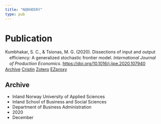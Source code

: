 ```yaml
---
title: "NQRHD5RY"
type: pub
---
```

<h1>Publication</h1>
<article id="csl-bib-container-NQRHD5RY" class="csl-bib-container">
  <div class="csl-bib-body" style="line-height: 1.35; padding-left: 1em; text-indent:-1em;">
  <div class="csl-entry">Kumbhakar, S. C., &amp; Tsionas, M. G. (2020). Dissections of input and output efficiency: A generalized stochastic frontier model. <i>International Journal of Production Economics</i>. <a href="https://doi.org/10.1016/j.ijpe.2020.107940">https://doi.org/10.1016/j.ijpe.2020.107940</a></div>
</div>
  <div class="csl-bib-buttons">
    <a href="#taxonomy-article-NQRHD5RY" class="csl-bib-button">Archive</a>
    <a href alt="Cristin URL" class="csl-bib-button">Cristin</a>
    <a href alt="Zotero URL" class="csl-bib-button">Zotero</a>
    <a href="http://ezproxy.inn.no/login?url=https://doi.org/10.1016/j.ijpe.2020.107940" class="csl-bib-button">EZproxy</a>
  </div>
  <div id="csl-bib-meta-container-NQRHD5RY"></div>
</article>
<div id="csl-bib-meta-NQRHD5RY" class="csl-bib-meta">
  <article id="taxonomy-article-NQRHD5RY" class="taxonomy-article">
    <h1>Archive</h1>
    <ul>
      <li>Inland Norway University of Applied Sciences</li>
      <li>Inland School of Business and Social Sciences</li>
      <li>Department of Business Administration</li>
      <li>2020</li>
      <li>December</li>
    </ul>
  </article>
</div>
